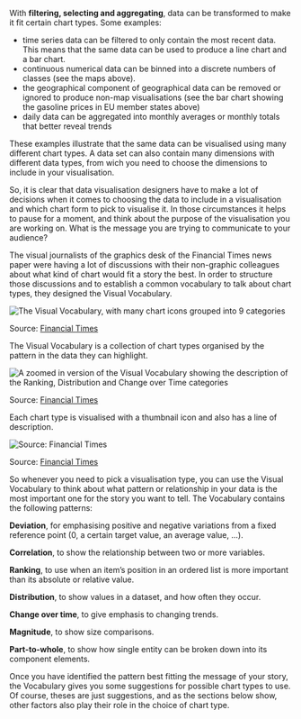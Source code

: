 With **filtering, selecting and aggregating**, data can be transformed to make it fit certain chart types. Some examples:

- time series data can be filtered to only contain the most recent data. This means that the same data can be used to produce a line chart and a bar chart.
- continuous numerical data can be binned into a discrete numbers of classes (see the maps above).
- the geographical component of geographical data can be removed or ignored to produce non-map visualisations (see the bar chart showing the gasoline prices in EU member states above)
- daily data can be aggregated into monthly averages or monthly totals that better reveal trends

These examples illustrate that the same data can be visualised using many different chart types. A data set can also contain many dimensions with different data types, from wich you need to choose the dimensions to include in your visualisation.

So, it is clear that data visualisation designers have to make a lot of decisions when it comes to choosing the data to include in a visualisation and which chart form to pick to visualise it. In those circumstances it helps to pause for a moment, and think about the purpose of the visualisation you are working on. What is the message you are trying to communicate to your audience?

The visual journalists of the graphics desk of the Financial Times news paper were having a lot of discussions with their non-graphic colleagues about what kind of chart would fit a story the best. In order to structure those discussions and to establish a common vocabulary to talk about chart types, they designed the Visual Vocabulary.

![The Visual Vocabulary, with many chart icons grouped into 9 categories](Choosing%20the%20right%20chart%20type%20for%20your%20story%20534c70625e194b62ad932d52825d1579/Visual-vocabulary.png)

Source: [Financial Times](https://github.com/Financial-Times/chart-doctor/blob/main/visual-vocabulary/Visual-vocabulary.pdf)

The Visual Vocabulary is a collection of chart types organised by the pattern in the data they can highlight.

![A zoomed in version of the Visual Vocabulary showing the description of the Ranking, Distribution and Change over Time categories](Choosing%20the%20right%20chart%20type%20for%20your%20story%20534c70625e194b62ad932d52825d1579/visual-vocabulary-categories.png)

Source: [Financial Times](https://github.com/Financial-Times/chart-doctor/blob/main/visual-vocabulary/Visual-vocabulary.pdf)

Each chart type is visualised with a thumbnail icon and also has a line of description.

![Source: [Financial Times](https://github.com/Financial-Times/chart-doctor/blob/main/visual-vocabulary/Visual-vocabulary.pdf)](Choosing%20the%20right%20chart%20type%20for%20your%20story%20534c70625e194b62ad932d52825d1579/visual-vocabulary-descriptions.png)

Source: [Financial Times](https://github.com/Financial-Times/chart-doctor/blob/main/visual-vocabulary/Visual-vocabulary.pdf)

So whenever you need to pick a visualisation type, you can use the Visual Vocabulary to think about what pattern or relationship in your data is the most important one for the story you want to tell. The Vocabulary contains the following patterns:

**Deviation**, for emphasising positive and negative variations from a fixed reference point (0, a certain target value, an average value, ...).

**Correlation**, to show the relationship between two or more variables.

**Ranking**, to use when an item’s position in an ordered list is more important than its absolute or relative value.

**Distribution**, to show values in a dataset, and how often they occur.

**Change over time**, to give emphasis to changing trends.

**Magnitude**, to show size comparisons.

**Part-to-whole**, to show how single entity can be broken down into its component elements.

Once you have identified the pattern best fitting the message of your story, the Vocabulary gives you some suggestions for possible chart types to use. Of course, theses are just suggestions, and as the sections below show, other factors also play their role in the choice of chart type.
